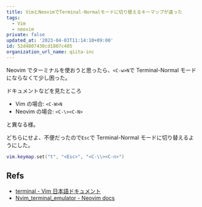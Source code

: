 ```yaml
---
title: VimとNeovimでTerminal-Normalモードに切り替えるキーマップが違った
tags:
  - Vim
  - neovim
private: false
updated_at: '2023-04-03T11:14:10+09:00'
id: 52d4807430cd1807c405
organization_url_name: qiita-inc
---
```


Neovim でターミナルを使おうと思ったら、`<C-w>N`で Terminal-Normal モードにならなくて少し困った。

ドキュメントなどを見たところ

- Vim の場合: `<C-W>N`
- Neovim の場合: `<C-\><C-N>`

と異なる様。

どちらにせよ、不便だったので`Esc`で Terminal-Normal モードに切り替えるようにした。

```lua:init.lua
vim.keymap.set("t", "<Esc>", "<C-\\><C-n>")
```

## Refs

- [terminal - Vim 日本語ドキュメント](https://vim-jp.org/vimdoc-ja/terminal.html)
- [Nvim_terminal_emulator - Neovim docs](https://neovim.io/doc/user/nvim_terminal_emulator.html)
